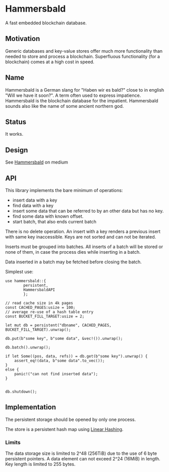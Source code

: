 # Hammersbald
A fast embedded blockchain database.

## Motivation
Generic databases and key-value stores offer much more functionality 
than needed to store and process a blockchain. Superfluous functionality (for a blockchain)
comes at a high cost in speed. 

## Name
Hammersbald is a German slang for "Haben wir es bald?" close to in english "Will we have it soon?". 
A term often used to express impatience. Hammersbald is the blockchain database for the impatient.
Hammersbald sounds also like the name of some ancient northern god.

## Status
It works.

## Design
See [Hammersbald](https://medium.com/@tamas.blummer/hammersbald-7c0bda14da1e) on medium

## API
This library implements the bare minimum of operations:

* insert data with a key
* find data with a key
* insert some data that can be referred to by an other data but has no key.
* find some data with known offset.
* start batch, that also ends current batch

There is no delete operation. An insert with a key renders a previous insert with same key inaccessible. 
Keys are not sorted and can not be iterated. 
 
Inserts must be grouped into batches. All inserts of a batch will be stored 
or none of them, in case the process dies while inserting in a batch.

Data inserted in a batch may be fetched before closing the batch.

Simplest use:
````
use hammersbald::{
        persistent,
        HammersbaldAPI
        };

// read cache size in 4k pages
const CACHED_PAGES:usize = 100;
// average re-use of a hash table entry
const BUCKET_FILL_TARGET:usize = 2;

let mut db = persistent("dbname", CACHED_PAGES, BUCKET_FILL_TARGET).unwrap();

db.put(b"some key", b"some data", &vec!()).unwrap();

db.batch().unwrap();

if let Some((pos, data, refs)) = db.get(b"some key").unwrap() {
    assert_eq!(data, b"some data".to_vec());
}
else {
    panic!("can not find inserted data");
}


db.shutdown();
````

## Implementation
The persistent storage should be opened by only one process. 

The store is a persistent hash map using [Linear Hashing](https://en.wikipedia.org/wiki/Linear_hashing).

### Limits
The data storage size is limited to 2^48 (256TiB) due to the use of 6 byte persistent
pointers. A data element can not exceed 2^24 (16MiB) in length. Key length is limited to 255 bytes. 

